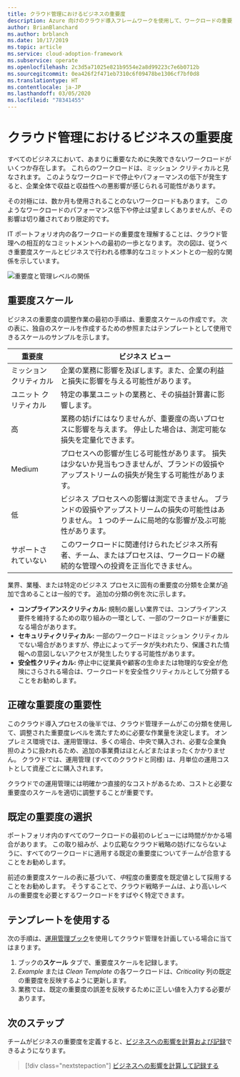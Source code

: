 ```yaml
---
title: クラウド管理におけるビジネスの重要度
description: Azure 向けのクラウド導入フレームワークを使用して、ワークロードの重要度を把握し、収益と収益性への悪影響を回避します。
author: BrianBlanchard
ms.author: brblanch
ms.date: 10/17/2019
ms.topic: article
ms.service: cloud-adoption-framework
ms.subservice: operate
ms.openlocfilehash: 2c3d5a71025e821b9554e2a8d99223c7e6b0712b
ms.sourcegitcommit: 0ea426f2f471eb7310c6f09478be1306cf7bf0d8
ms.translationtype: HT
ms.contentlocale: ja-JP
ms.lasthandoff: 03/05/2020
ms.locfileid: "78341455"
---
```

# <a name="business-criticality-in-cloud-management"></a>クラウド管理におけるビジネスの重要度

すべてのビジネスにおいて、あまりに重要なために失敗できないワークロードがいくつか存在します。 これらのワークロードは、ミッション クリティカルと見なされます。 このようなワークロードで停止やパフォーマンスの低下が発生すると、企業全体で収益と収益性への悪影響が感じられる可能性があります。

その対極には、数か月も使用されることのないワークロードもあります。 このようなワークロードのパフォーマンス低下や停止は望ましくありませんが、その影響は切り離されており限定的です。

IT ポートフォリオ内の各ワークロードの重要度を理解することは、クラウド管理への相互的なコミットメントへの最初の一歩となります。
次の図は、従うべき重要度スケールとビジネスで行われる標準的なコミットメントとの一般的な関係を示しています。

![重要度と管理レベルの関係](../../_images/manage/cloud-criticality-alignment.png)

## <a name="criticality-scale"></a>重要度スケール

ビジネスの重要度の調整作業の最初の手順は、重要度スケールの作成です。 次の表に、独自のスケールを作成するための参照またはテンプレートとして使用できるスケールのサンプルを示します。

| 重要度 | ビジネス ビュー |
| --------- | --------- |
| ミッション クリティカル |  企業の業務に影響を及ぼします。また、企業の利益と損失に影響を与える可能性があります。 |
| ユニット クリティカル | 特定の事業ユニットの業務と、その損益計算書に影響します。 |
| 高 | 業務の妨げにはなりませんが、重要度の高いプロセスに影響を与えます。 停止した場合は、測定可能な損失を定量化できます。 |
| Medium | プロセスへの影響が生じる可能性があります。 損失は少ないか見当もつきませんが、ブランドの毀損やアップストリームの損失が発生する可能性があります。 |
| 低 | ビジネス プロセスへの影響は測定できません。 ブランドの毀損やアップストリームの損失の可能性はありません。 1 つのチームに局地的な影響が及ぶ可能性があります。 |
| サポートされていない | このワークロードに関連付けられたビジネス所有者、チーム、またはプロセスは、ワークロードの継続的な管理への投資を正当化できません。 |

業界、業種、または特定のビジネス プロセスに固有の重要度の分類を企業が追加で含めることは一般的です。 追加の分類の例を次に示します。

- **コンプライアンスクリティカル:** 規制の厳しい業界では、コンプライアンス要件を維持するための取り組みの一環として、一部のワークロードが重要になる場合があります。
- **セキュリティクリティカル:** 一部のワークロードはミッション クリティカルでない場合がありますが、停止によってデータが失われたり、保護された情報への意図しないアクセスが発生したりする可能性があります。
- **安全性クリティカル:** 停止中に従業員や顧客の生命または物理的な安全が危険にさらされる場合は、ワークロードを安全性クリティカルとして分類することをお勧めします。

## <a name="importance-of-accurate-criticality"></a>正確な重要度の重要性

このクラウド導入プロセスの後半では、クラウド管理チームがこの分類を使用して、調整された重要度レベルを満たすために必要な作業量を決定します。 オンプレミス環境では、運用管理は、多くの場合、中央で購入され、必要な企業負担のように扱われるため、追加の事業費はほとんどまたはまったくかかりません。 クラウドでは、運用管理 (すべてのクラウドと同様) は、月単位の運用コストとして資産ごとに購入されます。

クラウドでの運用管理には明確かつ直接的なコストがあるため、コストと必要な重要度のスケールを適切に調整することが重要です。

## <a name="select-a-default-criticality"></a>既定の重要度の選択

ポートフォリオ内のすべてのワークロードの最初のレビューには時間がかかる場合があります。 この取り組みが、より広範なクラウド戦略の妨げにならないように、すべてのワークロードに適用する既定の重要度についてチームが合意することをお勧めします。

前述の重要度スケールの表に基づいて、*中*程度の重要度を既定値として採用することをお勧めします。 そうすることで、クラウド戦略チームは、より高いレベルの重要度を必要とするワークロードをすばやく特定できます。

## <a name="use-the-template"></a>テンプレートを使用する

次の手順は、[運用管理ブック](https://raw.githubusercontent.com/microsoft/CloudAdoptionFramework/master/manage/opsmanagementworkbook.xlsx)を使用してクラウド管理を計画している場合に当てはまります。

1. ブックの**スケール** タブで、重要度スケールを記録します。
2. *Example* または *Clean Template* の各ワークロードは、*Criticality* 列の既定の重要度を反映するように更新します。
3. 業務では、既定の重要度の誤差を反映するために正しい値を入力する必要があります。

## <a name="next-steps"></a>次のステップ

チームがビジネスの重要度を定義すると、[ビジネスへの影響を計算および記録](./impact.md)できるようになります。

> [!div class="nextstepaction"]
> [ビジネスへの影響を計算して記録する](./impact.md)
